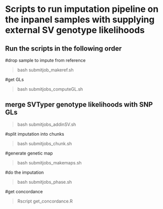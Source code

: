 # Scripts to run imputation pipeline on the inpanel samples with supplying external SV genotype likelihoods

## Run the scripts in the following order

#drop sample to impute from reference
>bash submitjob_makeref.sh

#get GLs
>bash submitjobs_computeGL.sh

## merge SVTyper genotype likelihoods with SNP GLs
>bash submitjobs_addinSV.sh

#split imputation into chunks
>bash submitjobs_chunk.sh

#generate genetic map
>bash submitjobs_makemaps.sh

#do the imputation
>bash submitjobs_phase.sh

#get concordance
>Rscript get_concordance.R
